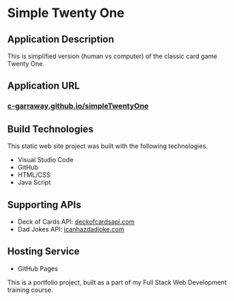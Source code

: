 # Simple Twenty One

## Application Description
This is simplified version (human vs computer) of the classic card game Twenty One.

## Application URL
### [c-garraway.github.io/simpleTwentyOne](https://c-garraway.github.io/simpleTwentyOne/)

## Build Technologies
This static web site project was built with the following technologies.

- Visual Studio Code
- GitHub
- HTML/CSS
- Java Script

## Supporting APIs
- Deck of Cards API: [deckofcardsapi.com](https://deckofcardsapi.com/)
- Dad Jokes API: [icanhazdadjoke.com](https://icanhazdadjoke.com)

## Hosting Service

- GitHub Pages

This is a portfolio project, built as a part of my Full Stack Web Development training course.


